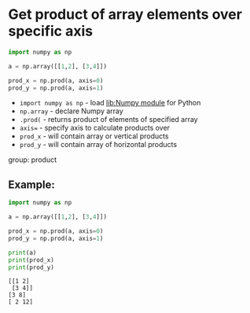 # Get product of array elements over specific axis

```python
import numpy as np 

a = np.array([[1,2], [3,4]])

prod_x = np.prod(a, axis=0)
prod_y = np.prod(a, axis=1)
```

- `import numpy as np` - load [lib:Numpy module](/python-numpy/how-to-install-python-numpy-lib) for Python
- `np.array` - declare Numpy array
- `.prod(` - returns product of elements of specified array
- `axis=` - specify axis to calculate products over
- `prod_x` - will contain array or vertical products
- `prod_y` - will contain array of horizontal products

group: product

## Example: 
```python
import numpy as np 

a = np.array([[1,2], [3,4]])

prod_x = np.prod(a, axis=0)
prod_y = np.prod(a, axis=1)

print(a)
print(prod_x)
print(prod_y)
```
```
[[1 2]
 [3 4]]
[3 8]
[ 2 12]

```

